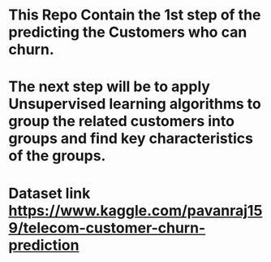 # This Repo Contain the 1st step of the predicting the Customers who can churn.
# The next step will be to apply Unsupervised learning algorithms to group the related customers into groups and find key characteristics of the groups.
# Dataset link https://www.kaggle.com/pavanraj159/telecom-customer-churn-prediction
